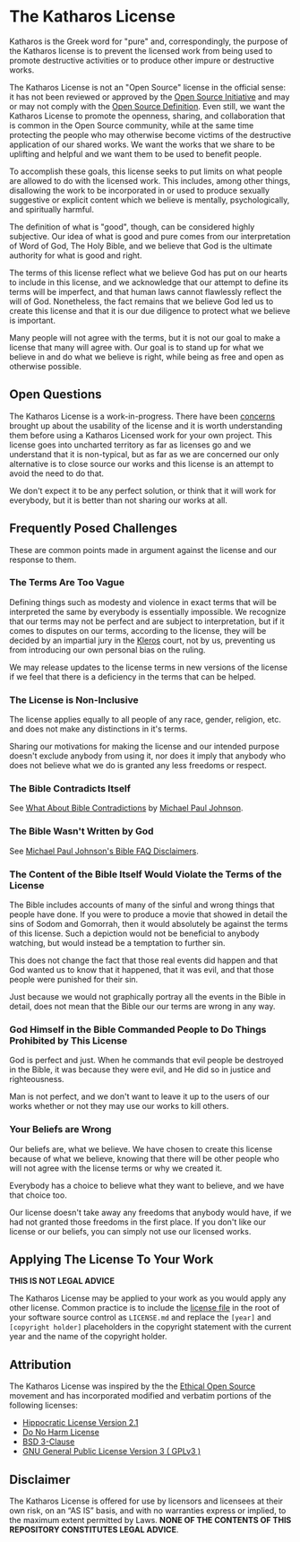 # The Katharos License

Katharos is the Greek word for "pure" and, correspondingly, the purpose of the Katharos license is to prevent the licensed work from being used to promote destructive activities or to produce other impure or destructive works.

The Katharos License is not an "Open Source" license in the official sense: it has not been reviewed or approved by the [Open Source Initiative][osi] and may or may not comply with the [Open Source Definition][osd]. Even still, we want the Katharos License to promote the openness, sharing, and collaboration that is common in the Open Source community, while at the same time protecting the people who may otherwise become victims of the destructive application of our shared works. We want the works that we share to be uplifting and helpful and we want them to be used to benefit people.

To accomplish these goals, this license seeks to put limits on what people are allowed to do with the licensed work. This includes, among other things, disallowing the work to be incorporated in or used to produce sexually suggestive or explicit content which we believe is mentally, psychologically, and spiritually harmful.

The definition of what is "good", though, can be considered highly subjective. Our idea of what is good and pure comes from our interpretation of Word of God, The Holy Bible, and we believe that God is the ultimate authority for what is good and right.

The terms of this license reflect what we believe God has put on our hearts to include in this license, and we acknowledge that our attempt to define its terms will be imperfect, and that human laws cannot flawlessly reflect the will of God. Nonetheless, the fact remains that we believe God led us to create this license and that it is our due diligence to protect what we believe is important.

Many people will not agree with the terms, but it is not our goal to make a license that many will agree with. Our goal is to stand up for what we believe in and do what we believe is right, while being as free and open as otherwise possible.

[osi]: https://opensource.org/
[osd]: https://opensource.org/docs/osd

## Open Questions

The Katharos License is a work-in-progress. There have been [concerns] brought up about the usability of the license and it is worth understanding them before using a Katharos Licensed work for your own project. This license goes into uncharted territory as far as licenses go and we understand that it is non-typical, but as far as we are concerned our only alternative is to close source our works and this license is an attempt to avoid the need to do that.

We don't expect it to be any perfect solution, or think that it will work for everybody, but it is better than not sharing our works at all.

[concerns]: https://github.com/katharostech/bevy_retro/issues/1

## Frequently Posed Challenges

These are common points made in argument against the license and our response to them.

### The Terms Are Too Vague

Defining things such as modesty and violence in exact terms that will be interpreted the same by everybody is essentially impossible. We recognize that our terms may not be perfect and are subject to interpretation, but if it comes to disputes on our terms, according to the license, they will be decided by an impartial jury in the [Kleros] court, not by us, preventing us from introducing our own personal bias on the ruling.

We may release updates to the license terms in new versions of the license if we feel that there is a deficiency in the terms that can be helped.

[Kleros]: https://kleros.io/

### The License is Non-Inclusive

The license applies equally to all people of any race, gender, religion, etc. and does not make any distinctions in it's terms.

Sharing our motivations for making the license and our intended purpose doesn't exclude anybody from using it, nor does it imply that anybody who does not believe what we do is granted any less freedoms or respect.

### The Bible Contradicts Itself

See [What About Bible Contradictions][contradictions] by [Michael Paul Johnson][mpj].

### The Bible Wasn't Written by God

See [Michael Paul Johnson's Bible FAQ Disclaimers][disclaimers].

[disclaimers]: https://ebible.org/bible/biblefaq.htm#Disclaimers
[contradictions]: https://ebible.org/bible/biblefaq.htm#contradictions
[mpj]: http://kahunapule.org/

### The Content of the Bible Itself Would Violate the Terms of the License

The Bible includes accounts of many of the sinful and wrong things that people have done. If you were to produce a movie that showed in detail the sins of Sodom and Gomorrah, then it would absolutely be against the terms of this license. Such a depiction would not be beneficial to anybody watching, but would instead be a temptation to further sin.

This does not change the fact that those real events did happen and that God wanted us to know that it happened, that it was evil, and that those people were punished for their sin.

Just because we would not graphically portray all the events in the Bible in detail, does not mean that the Bible our our terms are wrong in any way.

### God Himself in the Bible Commanded People to Do Things Prohibited by This License

God is perfect and just. When he commands that evil people be destroyed in the Bible, it was because they were evil, and He did so in justice and righteousness.

Man is not perfect, and we don't want to leave it up to the users of our works whether or not they may use our works to kill others.

### Your Beliefs are Wrong

Our beliefs are, what we believe. We have chosen to create this license because of what we believe, knowing that there will be other people who will not agree with the license terms or why we created it.

Everybody has a choice to believe what they want to believe, and we have that choice too.

Our license doesn't take away any freedoms that anybody would have, if we had not granted those freedoms in the first place. If you don't like our license or our beliefs, you can simply not use our licensed works.

## Applying The License To Your Work

**THIS IS NOT LEGAL ADVICE**

The Katharos License may be applied to your work as you would apply any other license. Common practice is to include the [license file](./LICENSE.md) in the root of your software source control as `LICENSE.md` and replace the `[year]` and `[copyright holder]` placeholders in the copyright statement with the current year and the name of the copyright holder.

## Attribution

The Katharos License was inspired by the the [Ethical Open Source][eos] movement and has incorporated modified and verbatim portions of the following licenses:

- [Hippocratic License Version 2.1](https://firstdonoharm.dev/version/2/1/license.html)
- [Do No Harm License](https://github.com/raisely/NoHarm)
- [BSD 3-Clause](https://spdx.org/licenses/BSD-3-Clause.html)
- [GNU General Public License Version 3 ( GPLv3 )](http://www.gnu.org/licenses/gpl-3.0.html)

[eos]: https://ethicalsource.dev/

## Disclaimer

The Katharos License is offered for use by licensors and licensees at their own risk, on an “AS IS” basis, and with no warranties express or implied, to the maximum extent permitted by Laws. **NONE OF THE CONTENTS OF THIS REPOSITORY CONSTITUTES LEGAL ADVICE**.
